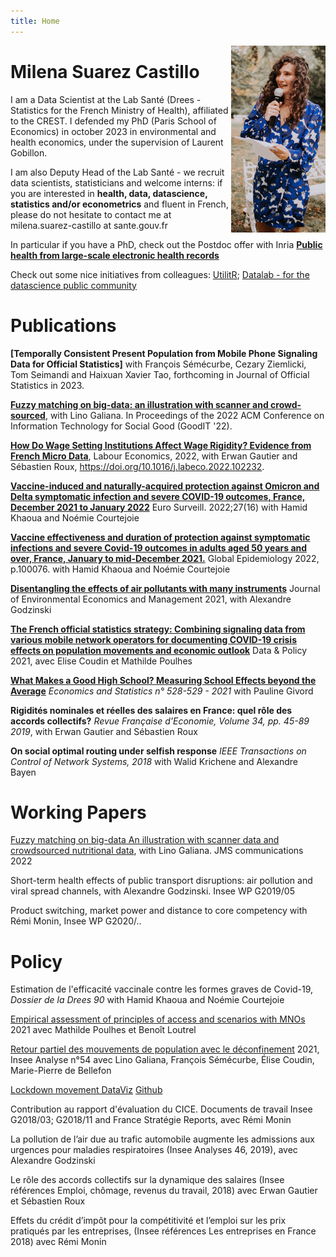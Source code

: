 ```yaml
---
title: Home
---
```


[<img src="image/picx2.jpg" style="max-width:30%;min-width:100px;float:right;" alt="Github repo" />](https://github.com/milena-git)

# Milena Suarez Castillo

I am a Data Scientist at the Lab Santé (Drees - Statistics for the French Ministry of Health), affiliated to the CREST. I defended my PhD (Paris School of Economics) in october 2023 in environmental and health economics, under the supervision of Laurent Gobillon.

I am also Deputy Head of the Lab Santé - we recruit data scientists, statisticians and welcome interns: if you are interested in **health, data, datascience, statistics and/or econometrics** and fluent in French, please do not hesitate to contact me at milena.suarez-castillo at sante.gouv.fr

In particular if you have a PhD, check out the Postdoc offer with Inria [**Public health from large-scale electronic health records**](https://team.inria.fr/soda/job-offers/)


Check out some nice initiatives from colleagues: [UtilitR](https://www.book.utilitr.org/); [Datalab - for the datascience public community](https://datalab.sspcloud.fr)

# Publications

**[Temporally Consistent Present Population from Mobile Phone Signaling Data for Official Statistics]** with François Sémécurbe, Cezary Ziemlicki, Tom Seimandi and Haixuan Xavier Tao, forthcoming in Journal of Official Statistics in 2023. 

**[Fuzzy matching on big-data: an illustration with scanner and crowd-sourced](https://doi.org/10.1145/3524458.3547244)**, with Lino Galiana. In Proceedings of the 2022 ACM Conference on Information Technology for Social Good (GoodIT '22). 

**[How Do Wage Setting Institutions Affect Wage Rigidity? Evidence from French Micro Data](https://www.sciencedirect.com/science/article/pii/S0927537122001221)**, Labour Economics, 2022, with Erwan Gautier and Sébastien Roux, https://doi.org/10.1016/j.labeco.2022.102232.


**[Vaccine-induced and naturally-acquired protection against Omicron and Delta symptomatic infection and severe COVID-19 outcomes, France, December 2021 to January 2022](https://www.eurosurveillance.org/content/10.2807/1560-7917.ES.2022.27.16.2200250)**  Euro Surveill. 2022;27(16) with Hamid Khaoua and Noémie Courtejoie

**[Vaccine effectiveness and duration of protection against symptomatic infections and severe Covid-19 outcomes in adults aged 50 years and over, France, January to mid-December 2021.](https://doi.org/10.1016/j.gloepi.2022.100076)** Global Epidemiology 2022, p.100076. with Hamid Khaoua and Noémie Courtejoie


**[Disentangling the effects of air pollutants with many instruments](https://www.sciencedirect.com/science/article/pii/S0095069621000668)**
Journal of Environmental Economics and Management 2021, with Alexandre Godzinski

**[The French official statistics strategy: Combining signaling data from various mobile network operators for documenting COVID-19 crisis effects on population movements and economic outlook](https://www.cambridge.org/core/journals/data-and-policy/article/french-official-statistics-strategy-combining-signaling-data-from-various-mobile-network-operators-for-documenting-covid19-crisis-effects-on-population-movements-and-economic-outlook/DBE5680E9B48AD780F11495D7255E91C)** Data & Policy 2021, avec Elise Coudin et Mathilde Poulhes

  
**[What Makes a Good High School? Measuring School Effects beyond the Average](https://www.insee.fr/en/statistiques/6005388)** _Economics and Statistics n° 528-529 - 2021_ with Pauline Givord

**Rigidités nominales et réelles des salaires en France: quel rôle des accords collectifs?** _Revue Française d'Economie, Volume 34, pp. 45-89 2019_, with Erwan Gautier and Sébastien Roux  

**On social optimal routing under selfish response** _IEEE Transactions on Control of Network Systems, 2018_ with Walid Krichene and Alexandre Bayen  


# Working Papers

[Fuzzy matching on big-data
An illustration with scanner data and crowdsourced nutritional data](http://www.jms-insee.fr/2022/S28_2_ACTE_GALIANA_JMS2022.pdf), with Lino Galiana. JMS communications 2022

Short-term health effects of public transport disruptions: air pollution and viral spread channels, with Alexandre Godzinski. Insee WP G2019/05

Product switching, market power and distance to core competency with Rémi Monin, Insee WP G2020/..


# Policy 

Estimation de l'efficacité vaccinale contre les formes graves de Covid-19,  _Dossier de la Drees 90_ with Hamid Khaoua and Noémie Courtejoie

[Empirical assessment of principles of access and scenarios with MNOs](https://ec.europa.eu/eurostat/cros/system/files/wpi_deliverable_i7_some_experimental_results_with_mobile_network_data_2021_01_31_final.pdf) 2021 avec Mathilde Poulhes et Benoît Loutrel

[Retour partiel des mouvements de population avec le déconfinement](https://www.insee.fr/fr/statistiques/4635407#documentation) 2021, Insee Analyse n°54 avec Lino Galiana, François Sémécurbe, Élise Coudin, Marie-Pierre de Bellefon 

[Lockdown movement DataViz](https://inseefrlab.github.io/lockdown-maps-R/outflows_EN.html)
[Github](https://github.com/InseeFrLab/lockdown-maps-R)

Contribution au rapport d'évaluation du CICE. Documents de travail Insee G2018/03; G2018/11 and France Stratégie Reports, avec Rémi Monin

La pollution de l’air due au trafic automobile augmente les admissions aux urgences pour maladies respiratoires (Insee Analyses 46, 2019), avec Alexandre Godzinski

Le rôle des accords collectifs sur la dynamique des salaires (Insee références Emploi, chômage, revenus du travail, 2018) avec Erwan Gautier et Sébastien Roux

Effets du crédit d’impôt pour la compétitivité et l’emploi sur les prix
pratiqués par les entreprises, (Insee références Les entreprises en France 2018) avec Rémi Monin



